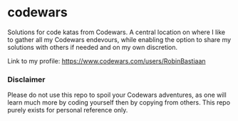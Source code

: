 # codewars
Solutions for code katas from Codewars. A central location on where I like to gather all my Codewars endevours, while enabling the option to share my solutions with others if needed and on my own discretion.

Link to my profile: https://www.codewars.com/users/RobinBastiaan

### Disclaimer
Please do not use this repo to spoil your Codewars adventures, as one will learn much more by coding yourself then by copying from others. This repo purely exists for personal reference only.
